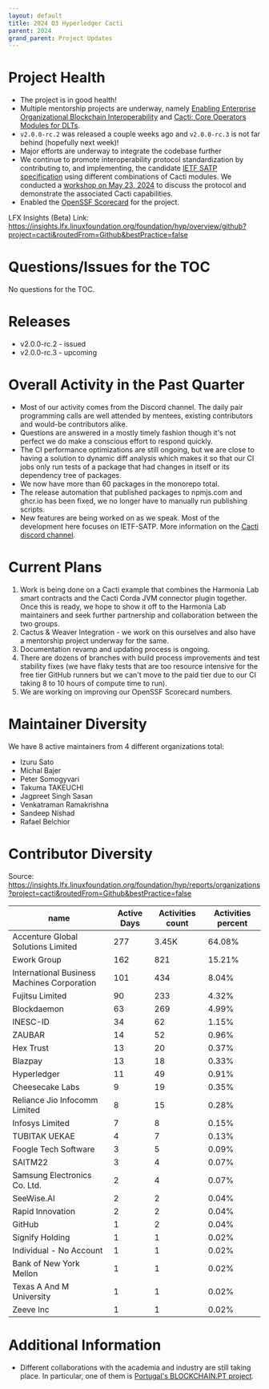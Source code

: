 ```yaml
---
layout: default
title: 2024 Q3 Hyperledger Cacti
parent: 2024
grand_parent: Project Updates
---
```



# Project Health

- The project is in good health!
- Multiple mentorship projects are underway, namely [Enabling Enterprise Organizational Blockchain Interoperability](https://wiki.hyperledger.org/display/INTERN/Enabling+Enterprise+Organizational+Blockchain+Interoperability) and [Cacti: Core Operators Modules for DLTs](https://wiki.hyperledger.org/display/INTERN/Cacti%3A+Core+Operators+Modules+for+DLTs).
- `v2.0.0-rc.2` was released a couple weeks ago and `v2.0.0-rc.3` is not far behind (hopefully next week)!
- Major efforts are underway to integrate the codebase further
- We continue to promote interoperability protocol standardization by contributing to, and implementing, the candidate [IETF SATP specification](https://datatracker.ietf.org/doc/draft-ietf-satp-core/) using different combinations of Cacti modules. We conducted a [workshop on May 23, 2024](https://wiki.hyperledger.org/display/events/Standardizing+DLT+Interoperation%3A+Implementing+IETF+Secure+Asset+Transfer+Protocol+in+Hyperledger+Cacti) to discuss the protocol and demonstrate the associated Cacti capabilities.
- Enabled the [OpenSSF Scorecard](https://scorecard.dev/viewer/?uri=github.com%2Fhyperledger%2Fcacti) for the project.

LFX Insights (Beta) Link:
https://insights.lfx.linuxfoundation.org/foundation/hyp/overview/github?project=cacti&routedFrom=Github&bestPractice=false

# Questions/Issues for the TOC

No questions for the TOC.

# Releases

- v2.0.0-rc.2 - issued
- v2.0.0-rc.3 - upcoming

# Overall Activity in the Past Quarter

- Most of our activity comes from the Discord channel. The daily pair programming calls are well attended by mentees, existing contributors and would-be contributors alike.
- Questions are answered in a mostly timely fashion though it's not perfect we do make a conscious effort to respond quickly.
- The CI performance optimizations are still ongoing, but we are close to having a solution to dynamic diff analysis which makes it so that our CI jobs only run tests of a package that had changes in itself or its dependency tree of packages.
- We now have more than 60 packages in the monorepo total.
- The release automation that published packages to npmjs.com and ghcr.io has been fixed, we no longer have to manually run publishing scripts.
- New features are being worked on as we speak. Most of the development here focuses on IETF-SATP. More information on the [Cacti discord channel](https://discord.com/channels/905194001349627914/908379338716631050).

# Current Plans

1. Work is being done on a Cacti example that combines the Harmonia Lab smart contracts and the Cacti Corda JVM connector plugin together. Once this is ready, we hope to show it off to the Harmonia Lab maintainers and seek further partnership and collaboration between the two groups.
2. Cactus & Weaver Integration - we work on this ourselves and also have a mentorship project underway for the same.
3. Documentation revamp and updating process is ongoing.
4. There are dozens of branches with build process improvements and test stability fixes (we have flaky tests that are too resource intensive for the free tier GitHub runners but we can't move to the paid tier due to our CI taking 8 to 10 hours of compute time to run).
5. We are working on improving our OpenSSF Scorecard numbers.

# Maintainer Diversity

We have 8 active maintainers from 4 different organizations total:

- Izuru Sato 
- Michal Bajer 
- Peter Somogyvari 
- Takuma TAKEUCHI 
- Jagpreet Singh Sasan 
- Venkatraman Ramakrishna 
- Sandeep Nishad 
- Rafael Belchior 

# Contributor Diversity

Source: https://insights.lfx.linuxfoundation.org/foundation/hyp/reports/organizations?project=cacti&routedFrom=Github&bestPractice=false

|name                                       |Active Days|Activities count|Activities percent|
|-------------------------------------------|-----------|----------------|------------------|
|Accenture Global Solutions Limited         |277        |3.45K           |64.08%            |
|Ework Group                                |162        |821             |15.21%            |
|International Business Machines Corporation|101        |434             |8.04%             |
|Fujitsu Limited                            |90         |233             |4.32%             |
|Blockdaemon                                |63         |269             |4.99%             |
|INESC-ID                                   |34         |62              |1.15%             |
|ZAUBAR                                     |14         |52              |0.96%             |
|Hex Trust                                  |13         |20              |0.37%             |
|Blazpay                                    |13         |18              |0.33%             |
|Hyperledger                                |11         |49              |0.91%             |
|Cheesecake Labs                            |9          |19              |0.35%             |
|Reliance Jio Infocomm Limited              |8          |15              |0.28%             |
|Infosys Limited                            |7          |8               |0.15%             |
|TUBITAK UEKAE                              |4          |7               |0.13%             |
|Foogle Tech Software                       |3          |5               |0.09%             |
|SAITM22                                    |3          |4               |0.07%             |
|Samsung Electronics Co. Ltd.               |2          |4               |0.07%             |
|SeeWise.AI                                 |2          |2               |0.04%             |
|Rapid Innovation                           |2          |2               |0.04%             |
|GitHub                                     |1          |2               |0.04%             |
|Signify Holding                            |1          |1               |0.02%             |
|Individual - No Account                    |1          |1               |0.02%             |
|Bank of New York Mellon                    |1          |1               |0.02%             |
|Texas A And M University                   |1          |1               |0.02%             |
|Zeeve Inc                                  |1          |1               |0.02%             |



# Additional Information
- Different collaborations with the academia and industry are still taking place. In particular, one of them is [Portugal's BLOCKCHAIN.PT project](https://www.hyperledger.org/blog/portugals-blockchain.pt-uses-hyperledger-cacti-as-its-interoperability-framework).
